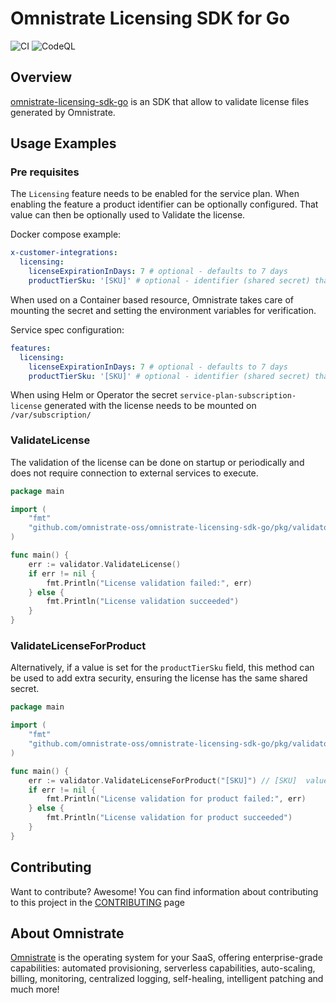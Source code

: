 # Omnistrate Licensing SDK for Go

![CI](https://github.com/omnistrate-oss/omnistrate-licensing-sdk-go/actions/workflows/build.yml/badge.svg) 
![CodeQL](https://github.com/omnistrate-oss/omnistrate-licensing-sdk-go/actions/workflows/codeql.yml/badge.svg)

## Overview

[omnistrate-licensing-sdk-go](https://github.com/omnistrate-oss/omnistrate-licensing-sdk-go) is an SDK that allow to validate license files generated by Omnistrate. 

## Usage Examples

### Pre requisites

The `Licensing` feature needs to be enabled for the service plan. When enabling the feature a product identifier can be optionally configured. That value can then be optionally used to Validate the license. 

Docker compose example: 
```yaml
x-customer-integrations:
  licensing: 
    licenseExpirationInDays: 7 # optional - defaults to 7 days
    productTierSku: '[SKU]' # optional - identifier (shared secret) that can be used to add extra security on validation
```

When used on a Container based resource, Omnistrate takes care of mounting the secret and setting the environment variables for verification. 

Service spec configuration:
```yaml
features:
  licensing:
    licenseExpirationInDays: 7 # optional - defaults to 7 days
    productTierSku: '[SKU]' # optional - identifier (shared secret) that can be used to add extra security on validation

```

When using Helm or Operator the secret `service-plan-subscription-license` generated with the license needs to be mounted on `/var/subscription/`


### ValidateLicense

The validation of the license can be done on startup or periodically and does not require connection to external services to execute. 

```go
package main

import (
	"fmt"
	"github.com/omnistrate-oss/omnistrate-licensing-sdk-go/pkg/validator"
)

func main() {
	err := validator.ValidateLicense()
	if err != nil {
		fmt.Println("License validation failed:", err)
	} else {
		fmt.Println("License validation succeeded")
	}
}
```

### ValidateLicenseForProduct

Alternatively, if a value is set for the `productTierSku` field, this method can be used to add extra security, ensuring the license has the same shared secret. 

```go
package main

import (
	"fmt"
	"github.com/omnistrate-oss/omnistrate-licensing-sdk-go/pkg/validator"
)

func main() {
	err := validator.ValidateLicenseForProduct("[SKU]") // [SKU]  value is hardcoded, based on the value configured when enabling the feature
	if err != nil {
		fmt.Println("License validation for product failed:", err)
	} else {
		fmt.Println("License validation for product succeeded")
	}
}
```

## Contributing

Want to contribute? Awesome! You can find information about contributing to this
project in the [CONTRIBUTING](/CONTRIBUTING.md) page

## About Omnistrate

[Omnistrate](https://omnistrate.com/) is the operating system for your SaaS,
offering enterprise-grade capabilities: automated provisioning, serverless
capabilities, auto-scaling, billing, monitoring, centralized logging,
self-healing, intelligent patching and much more!

